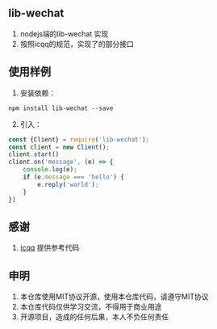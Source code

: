 ## lib-wechat

1. nodejs端的lib-wechat 实现
2. 按照icqq的规范，实现了的部分接口

## 使用样例

1. 安装依赖：

```shell
npm install lib-wechat --save
```

2. 引入：

```javascript
const {Client} = require('lib-wechat');
const client = new Client();
client.start()
client.on('message', (e) => {
    console.log(e);
    if (e.message === 'hello') {
        e.reply('world');
    }
})
```

## 感谢

1. [icqq](https://github.com/icqqjs/icqq) 提供参考代码

## 申明

1. 本仓库使用MIT协议开源，使用本仓库代码，请遵守MIT协议
2. 本仓库代码仅供学习交流，不得用于商业用途
3. 开源项目，造成的任何后果，本人不负任何责任
